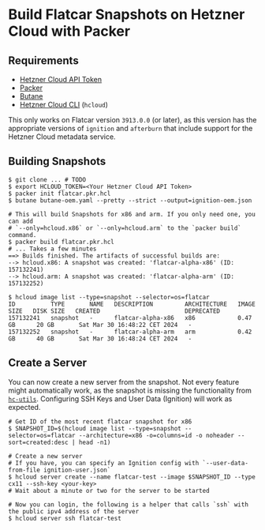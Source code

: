 # Build Flatcar Snapshots on Hetzner Cloud with Packer

## Requirements

- [Hetzner Cloud API Token](https://docs.hetzner.com/cloud/api/getting-started/generating-api-token/)
- [Packer](https://developer.hashicorp.com/packer)
- [Butane](https://coreos.github.io/butane/)
- [Hetzner Cloud CLI](https://github.com/hetznercloud/cli) (`hcloud`)

This only works on Flatcar version `3913.0.0` (or later), as this version has the appropriate versions of
`ignition` and `afterburn` that include support for the Hetzner Cloud metadata service.

## Building Snapshots

```shell
$ git clone ... # TODO
$ export HCLOUD_TOKEN=<Your Hetzner Cloud API Token>
$ packer init flatcar.pkr.hcl
$ butane butane-oem.yaml --pretty --strict --output=ignition-oem.json

# This will build Snapshots for x86 and arm. If you only need one, you can add
# `--only=hcloud.x86` or `--only=hcloud.arm` to the `packer build` command.
$ packer build flatcar.pkr.hcl
# ... Takes a few minutes
==> Builds finished. The artifacts of successful builds are:
--> hcloud.x86: A snapshot was created: 'flatcar-alpha-x86' (ID: 157132241)
--> hcloud.arm: A snapshot was created: 'flatcar-alpha-arm' (ID: 157132252)

$ hcloud image list --type=snapshot --selector=os=flatcar
ID          TYPE       NAME   DESCRIPTION         ARCHITECTURE   IMAGE SIZE   DISK SIZE   CREATED                        DEPRECATED
157132241   snapshot   -      flatcar-alpha-x86   x86            0.47 GB      20 GB       Sat Mar 30 16:48:22 CET 2024   -
157132252   snapshot   -      flatcar-alpha-arm   arm            0.42 GB      40 GB       Sat Mar 30 16:48:24 CET 2024   -
```

## Create a Server

You can now create a new server from the snapshot. Not every feature might automatically work, as the snapshot is
missing the functionality from [`hc-utils`](https://github.com/hetznercloud/hc-utils). Configuring SSH Keys and User
Data (Ignition) will work as expected.

```shell
# Get ID of the most recent flatcar snapshot for x86
$ SNAPSHOT_ID=$(hcloud image list --type=snapshot --selector=os=flatcar --architecture=x86 -o=columns=id -o noheader --sort=created:desc | head -n1)

# Create a new server
# If you have, you can specify an Ignition config with `--user-data-from-file ignition-user.json`
$ hcloud server create --name flatcar-test --image $SNAPSHOT_ID --type cx11 --ssh-key <your-key>
# Wait about a minute or two for the server to be started

# Now you can login, the following is a helper that calls `ssh` with the public ipv4 address of the server
$ hcloud server ssh flatcar-test
```
